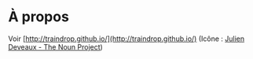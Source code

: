 À propos
========

Voir [http://traindrop.github.io/](http://traindrop.github.io/)
(Icône : [Julien Deveaux - The Noun Project](http://thenounproject.com/Julihan/))
